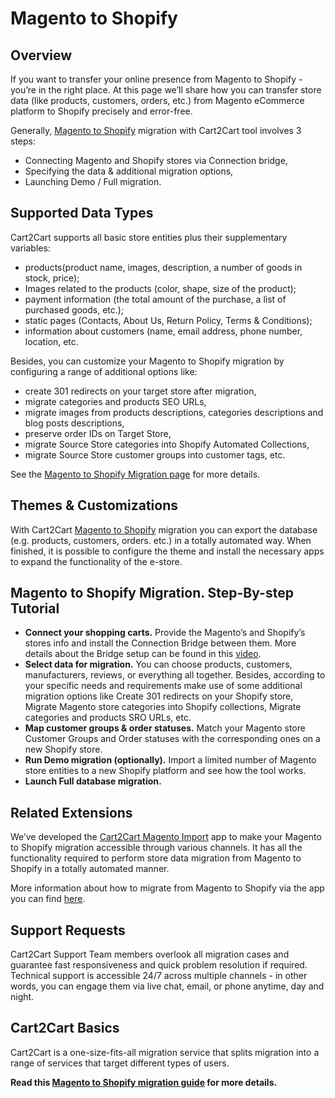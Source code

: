 # Magento to Shopify

## Overview
If you want to transfer your online presence from Magento to Shopify - you’re in the right place. At this page we’ll share how you can transfer store data (like products, customers, orders, etc.) from Magento eCommerce platform to Shopify precisely and error-free.

Generally, [Magento to Shopify](https://www.shopping-cart-migration.com/shopping-cart-migration-options/1066-magento-to-shopify-migration?utm_source=github-articles&utm_medium=articles&utm_term=magento-shopify&utm_campaign=github.com) migration with Cart2Cart tool involves 3 steps:

* Connecting Magento and Shopify stores via Connection bridge,
* Specifying the data & additional migration options,
* Launching Demo / Full migration.

## Supported Data Types
Cart2Cart supports all basic store entities plus their supplementary variables:

* products(product name, images, description, a number of goods in stock, price);
* Images related to the products (color, shape, size of the product);
* payment information (the total amount of the purchase, a list of purchased goods, etc.);
* static pages (Contacts, About Us, Return Policy, Terms & Conditions);
* information about customers (name, email address, phone number, location, etc.

Besides, you can customize your Magento to Shopify migration by configuring a range of additional options like:

* create 301 redirects on your target store after migration,
* migrate categories and products SEO URLs,
* migrate images from products descriptions, categories descriptions and blog posts descriptions,
* preserve order IDs on Target Store,
* migrate Source Store categories into Shopify Automated Collections,
* migrate Source Store customer groups into customer tags, etc.

See the [Magento to Shopify Migration page](https://www.shopping-cart-migration.com/shopping-cart-migration-options/1066-magento-to-shopify-migration?utm_source=github-articles&utm_medium=articles&utm_term=magento-shopify&utm_campaign=github.com) for more details.

## Themes & Customizations
With Cart2Cart  [Magento to Shopify](https://www.shopping-cart-migration.com/shopping-cart-migration-options/1066-magento-to-shopify-migration?utm_source=github-articles&utm_medium=articles&utm_term=magento-shopify&utm_campaign=github.com) migration you сan export the database (e.g. products, customers, orders. etc.) in a totally automated way. When finished, it is possible to configure the theme and install the necessary apps to expand the functionality of the e-store.

## Magento to Shopify Migration. Step-By-step Tutorial
* **Connect your shopping carts.** Provide the Magento’s and Shopify’s stores info and install the Connection Bridge between them. More details about the Bridge setup can be found in this [video](https://www.youtube.com/watch?v=tFfe0SYiHhg?utm_source=github-articles&utm_medium=articles&utm_term=magento-shopify&utm_campaign=github.com). 
* **Select data for migration.** You can choose products, customers, manufacturers, reviews, or everything all together. Besides, according to your specific needs and requirements make use of some additional migration options like Create 301 redirects on your Shopify store, Migrate Magento store categories into Shopify collections, Migrate categories and products SRO URLs, etc.
* **Map customer groups & order statuses.** Match your Magento store Customer Groups and Order statuses with the corresponding ones on a new Shopify store.
* **Run Demo migration (optionally).** Import a limited number of Magento store entities to a new Shopify platform and see how the tool works.
* **Launch Full database migration.** 

## Related Extensions
We’ve developed the [Cart2Cart Magento Import](https://apps.shopify.com/cart2cart-magento-importer?utm_source=github-articles&utm_medium=articles&utm_term=magento-shopify&utm_campaign=github.com) app to make your Magento to Shopify migration accessible through various channels. It has all the functionality required to perform store data migration from Magento to Shopify in a totally automated manner.

More information about how to migrate from Magento to Shopify via the app you can find [here](https://www.shopping-cart-migration.com/faq/faq/how-to-migrate-to-shopify-via-the-module?utm_source=github-articles&utm_medium=articles&utm_term=magento-shopify&utm_campaign=github.com).

## Support Requests
Cart2Cart Support Team members overlook all migration cases and guarantee fast responsiveness and quick problem resolution if required. Technical support is accessible 24/7 across multiple channels - in other words, you can engage them via live chat, email, or phone anytime, day and night.

## Cart2Cart Basics
Cart2Cart is a one-size-fits-all migration service that splits migration into a range of services that target different types of users.

**Read this [Magento to Shopify migration guide](https://www.shopping-cart-migration.com/migration-guides/an-exhaustive-step-by-step-guide-from-magento-to-shopify-migration?utm_source=github-articles&utm_medium=articles&utm_term=magento-shopify&utm_campaign=github.com) for more details.**

